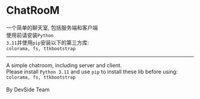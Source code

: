# ChatRooM
一个简单的聊天室, 包括服务端和客户端<br/>
使用前请安装<code>Python 3.11</code>并使用<code>pip</code>安装以下的第三方库: <br/>
<code>colorama, fs, ttkbootstrap</code><br/>

---

A simple chatroom, including server and client.<br/>
Please install <code>Python 3.11</code> and use <code>pip</code> to install these lib before using: <br/>
<code>colorama, fs, ttkbootstrap</code><br/>
<br/>
By DevSide Team

